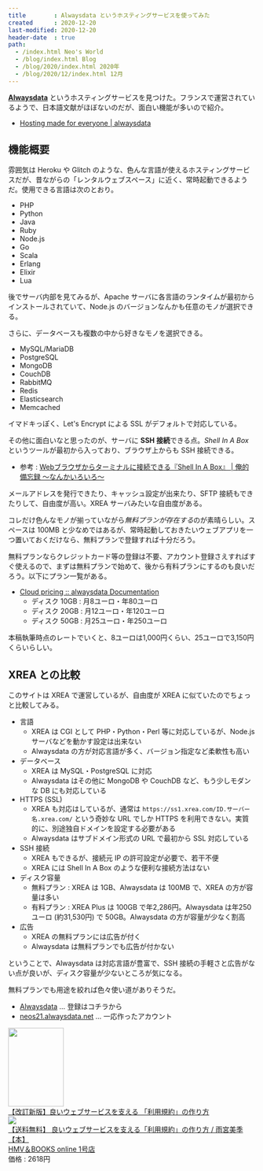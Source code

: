 ```yaml
---
title        : Alwaysdata というホスティングサービスを使ってみた
created      : 2020-12-20
last-modified: 2020-12-20
header-date  : true
path:
  - /index.html Neo's World
  - /blog/index.html Blog
  - /blog/2020/index.html 2020年
  - /blog/2020/12/index.html 12月
---
```


**[Alwaysdata](https://www.alwaysdata.com/en/register/?from=17752854)** というホスティングサービスを見つけた。フランスで運営されているようで、日本語文献がほぼないのだが、面白い機能が多いので紹介。

- [Hosting made for everyone | alwaysdata](https://www.alwaysdata.com/en/)

## 機能概要

雰囲気は Heroku や Glitch のような、色んな言語が使えるホスティングサービスだが、昔ながらの「レンタルウェブスペース」に近く、常時起動できるようだ。使用できる言語は次のとおり。

- PHP
- Python
- Java
- Ruby
- Node.js
- Go
- Scala
- Erlang
- Elixir
- Lua

後でサーバ内部を見てみるが、Apache サーバに各言語のランタイムが最初からインストールされていて、Node.js のバージョンなんかも任意のモノが選択できる。

さらに、データベースも複数の中から好きなモノを選択できる。

- MySQL/MariaDB
- PostgreSQL
- MongoDB
- CouchDB
- RabbitMQ
- Redis
- Elasticsearch
- Memcached

イマドキっぽく、Let's Encrypt による SSL がデフォルトで対応している。

その他に面白いなと思ったのが、サーバに **SSH 接続**できる点。*Shell In A Box* というツールが最初から入っており、ブラウザ上からも SSH 接続できる。

- 参考 : [Webブラウザからターミナルに接続できる『Shell In A Box』 | 俺的備忘録 〜なんかいろいろ〜](https://orebibou.com/ja/home/201407/20140723_001/)

メールアドレスを発行できたり、キャッシュ設定が出来たり、SFTP 接続もできたりして、自由度が高い。XREA サーバみたいな自由度がある。

コレだけ色んなモノが揃っていながら*無料プランが存在する*のが素晴らしい。スペースは 100MB と少なめではあるが、常時起動しておきたいウェブアプリを一つ置いておくだけなら、無料プランで登録すれば十分だろう。

無料プランならクレジットカード等の登録は不要、アカウント登録さえすればすぐ使えるので、まずは無料プランで始めて、後から有料プランにするのも良いだろう。以下にプラン一覧がある。

- [Cloud pricing :: alwaysdata Documentation](https://help.alwaysdata.com/en/accounts/billing/cloud-prices/)
  - ディスク 10GB : 月8ユーロ・年80ユーロ
  - ディスク 20GB : 月12ユーロ・年120ユーロ
  - ディスク 50GB : 月25ユーロ・年250ユーロ

本稿執筆時点のレートでいくと、8ユーロは1,000円くらい、25ユーロで3,150円くらいらしい。

## XREA との比較

このサイトは XREA で運営しているが、自由度が XREA に似ていたのでちょっと比較してみる。

- 言語
  - XREA は CGI として PHP・Python・Perl 等に対応しているが、Node.js サーバなどを動かす設定は出来ない
  - Alwaysdata の方が対応言語が多く、バージョン指定など柔軟性も高い
- データベース
  - XREA は MySQL・PostgreSQL に対応
  - Alwaysdata はその他に MongoDB や CouchDB など、もう少しモダンな DB にも対応している
- HTTPS (SSL)
  - XREA も対応はしているが、通常は `https://ss1.xrea.com/ID.サーバー名.xrea.com/` という奇妙な URL でしか HTTPS を利用できない。実質的に、別途独自ドメインを設定する必要がある
  - Alwaysdata はサブドメイン形式の URL で最初から SSL 対応している
- SSH 接続
  - XREA もできるが、接続元 IP の許可設定が必要で、若干不便
  - XREA には Shell In A Box のような便利な接続方法はない
- ディスク容量
  - 無料プラン : XREA は 1GB、Alwaysdata は 100MB で、XREA の方が容量は多い
  - 有料プラン : XREA Plus は 100GB で年2,286円。Alwaysdata は年250ユーロ (約31,530円) で 50GB。Alwaysdata の方が容量が少なく割高
- 広告
  - XREA の無料プランには広告が付く
  - Alwaysdata は無料プランでも広告が付かない

ということで、Alwaysdata は対応言語が豊富で、SSH 接続の手軽さと広告がない点が良いが、ディスク容量が少ないところが気になる。

無料プランでも用途を絞れば色々使い道がありそうだ。

- [Alwaysdata](https://www.alwaysdata.com/en/register/?from=17752854) … 登録はコチラから
- [neos21.alwaysdata.net](https://neos21.alwaysdata.net/) … 一応作ったアカウント

<div class="ad-amazon">
  <div class="ad-amazon-image">
    <a href="https://www.amazon.co.jp/dp/4297103265?tag=neos21-22&amp;linkCode=osi&amp;th=1&amp;psc=1">
      <img src="https://m.media-amazon.com/images/I/51Hta2KZVhL._SL160_.jpg" width="113" height="160">
    </a>
  </div>
  <div class="ad-amazon-info">
    <div class="ad-amazon-title">
      <a href="https://www.amazon.co.jp/dp/4297103265?tag=neos21-22&amp;linkCode=osi&amp;th=1&amp;psc=1">【改訂新版】良いウェブサービスを支える 「利用規約」の作り方</a>
    </div>
  </div>
</div>

<div class="ad-rakuten">
  <div class="ad-rakuten-image">
    <a href="https://hb.afl.rakuten.co.jp/hgc/g00qtaz2.waxycc8c.g00qtaz2.waxyd712/?pc=https%3A%2F%2Fitem.rakuten.co.jp%2Fhmvjapan%2F9785546%2F&amp;m=http%3A%2F%2Fm.rakuten.co.jp%2Fhmvjapan%2Fi%2F18967390%2F">
      <img src="https://thumbnail.image.rakuten.co.jp/@0_mall/hmvjapan/cabinet/9786000/9785546.jpg?_ex=128x128">
    </a>
  </div>
  <div class="ad-rakuten-info">
    <div class="ad-rakuten-title">
      <a href="https://hb.afl.rakuten.co.jp/hgc/g00qtaz2.waxycc8c.g00qtaz2.waxyd712/?pc=https%3A%2F%2Fitem.rakuten.co.jp%2Fhmvjapan%2F9785546%2F&amp;m=http%3A%2F%2Fm.rakuten.co.jp%2Fhmvjapan%2Fi%2F18967390%2F">【送料無料】 良いウェブサービスを支える「利用規約」の作り方 / 雨宮美季 【本】</a>
    </div>
    <div class="ad-rakuten-shop">
      <a href="https://hb.afl.rakuten.co.jp/hgc/g00qtaz2.waxycc8c.g00qtaz2.waxyd712/?pc=https%3A%2F%2Fwww.rakuten.co.jp%2Fhmvjapan%2F&amp;m=http%3A%2F%2Fm.rakuten.co.jp%2Fhmvjapan%2F">HMV＆BOOKS online 1号店</a>
    </div>
    <div class="ad-rakuten-price">価格 : 2618円</div>
  </div>
</div>
